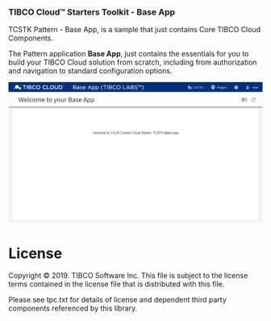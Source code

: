 ### TIBCO Cloud™ Starters Toolkit - Base App
TCSTK Pattern - Base App, is a sample that just contains Core TIBCO Cloud Components.

The Pattern application **Base App**, just contains the essentials for you to build your TIBCO Cloud solution from scratch, including from authorization and navigation to standard configuration options.

![alt-text](docs/img/base-app.png "Image")

# License
Copyright © 2019. TIBCO Software Inc.
This file is subject to the license terms contained
in the license file that is distributed with this file.

Please see tpc.txt for details of license and dependent third party components referenced by this library.
